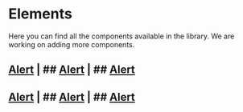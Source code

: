 # Elements

Here you can find all the components available in the library. We are working on adding more components.

## [Alert](/elements/alert.md) | ## [Alert](/elements/alert.md) | ## [Alert](/elements/alert.md)
## [Alert](/elements/alert.md) | ## [Alert](/elements/alert.md) | ## [Alert](/elements/alert.md)
